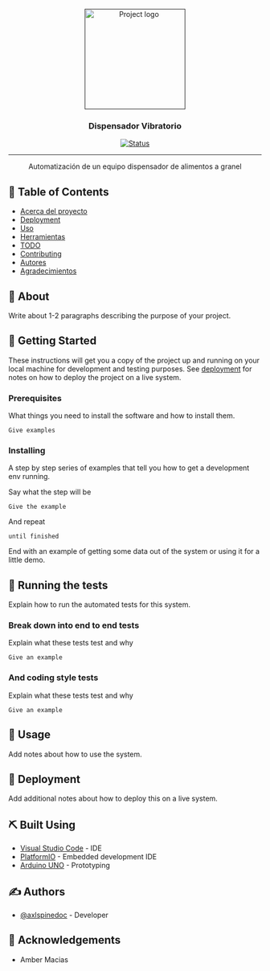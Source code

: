 <p align="center">
  <a href="" rel="noopener">
 <img width=200px height=200px src="https://i.imgur.com/6wj0hh6.jpg" alt="Project logo"></a>
</p>

<h3 align="center">Dispensador Vibratorio</h3>

<div align="center">

[![Status](https://img.shields.io/badge/status-active-success.svg)]()


</div>

---

<p align="center"> Automatización de un equipo dispensador de alimentos a granel
    <br> 
</p>

## 📝 Table of Contents

- [Acerca del proyecto](#about)
- [Deployment](#deployment)
- [Uso](#usage)
- [Herramientas](#built_using)
- [TODO](../TODO.md)
- [Contributing](../CONTRIBUTING.md)
- [Autores](#authors)
- [Agradecimientos](#acknowledgement)

## 🧐 About <a name = "about"></a>

Write about 1-2 paragraphs describing the purpose of your project.

## 🏁 Getting Started <a name = "getting_started"></a>

These instructions will get you a copy of the project up and running on your local machine for development and testing purposes. See [deployment](#deployment) for notes on how to deploy the project on a live system.

### Prerequisites

What things you need to install the software and how to install them.

```
Give examples
```

### Installing

A step by step series of examples that tell you how to get a development env running.

Say what the step will be

```
Give the example
```

And repeat

```
until finished
```

End with an example of getting some data out of the system or using it for a little demo.

## 🔧 Running the tests <a name = "tests"></a>

Explain how to run the automated tests for this system.

### Break down into end to end tests

Explain what these tests test and why

```
Give an example
```

### And coding style tests

Explain what these tests test and why

```
Give an example
```

## 🎈 Usage <a name="usage"></a>

Add notes about how to use the system.

## 🚀 Deployment <a name = "deployment"></a>

Add additional notes about how to deploy this on a live system.

## ⛏️ Built Using <a name = "built_using"></a>

- [Visual Studio Code](https://code.visualstudio.com) - IDE
- [PlatformIO](https://platformio.org) - Embedded development IDE
- [Arduino UNO](https://www.arduino.cc) - Prototyping

## ✍️ Authors <a name = "authors"></a>

- [@axlspinedoc](https://github.com/axlspinedoc) - Developer

## 🎉 Acknowledgements <a name = "acknowledgement"></a>

- Amber Macias
